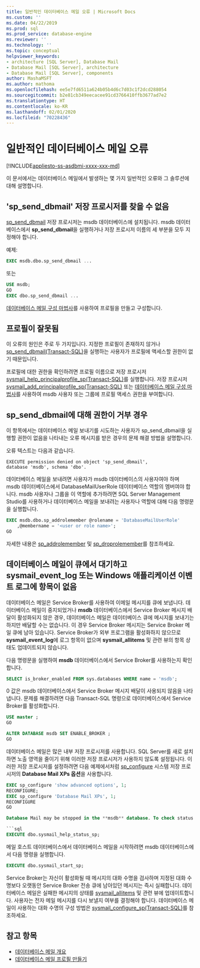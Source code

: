 ```yaml
---
title: 일반적인 데이터베이스 메일 오류 | Microsoft Docs
ms.custom: ''
ms.date: 04/22/2019
ms.prod: sql
ms.prod_service: database-engine
ms.reviewer: ''
ms.technology: ''
ms.topic: conceptual
helpviewer_keywords:
- architecture [SQL Server], Database Mail
- Database Mail [SQL Server], architecture
- Database Mail [SQL Server], components
author: MashaMSFT
ms.author: mathoma
ms.openlocfilehash: ee5e7fd6511a624b05b4d6c7d03c1f2dcd288054
ms.sourcegitcommit: b2e81cb349eecacee91cd3766410ffb3677ad7e2
ms.translationtype: HT
ms.contentlocale: ko-KR
ms.lasthandoff: 02/01/2020
ms.locfileid: "70228436"
---
```

# <a name="common-errors-with-database-mail"></a>일반적인 데이터베이스 메일 오류 
[!INCLUDE[appliesto-ss-asdbmi-xxxx-xxx-md](../../includes/appliesto-ss-asdbmi-xxxx-xxx-md.md)]

이 문서에서는 데이터베이스 메일에서 발생하는 몇 가지 일반적인 오류와 그 솔루션에 대해 설명합니다.

## <a name="could-not-find-stored-procedure-sp_send_dbmail"></a>'sp_send_dbmail' 저장 프로시저를 찾을 수 없음
[sp_send_dbmail](../system-stored-procedures/sp-send-dbmail-transact-sql.md) 저장 프로시저는 msdb 데이터베이스에 설치됩니다. msdb 데이터베이스에서 **sp_send_dbmail**을 실행하거나 저장 프로시저 이름의 세 부분을 모두 지정해야 합니다.

예제:
```sql
EXEC msdb.dbo.sp_send_dbmail ...
```

또는

```sql
USE msdb;
GO
EXEC dbo.sp_send_dbmail ...
```

[데이터베이스 메일 구성 마법사](configure-database-mail.md)를 사용하여 프로필을 만들고 구성합니다.

## <a name="profile-not-valid"></a>프로필이 잘못됨
이 오류의 원인은 주로 두 가지입니다. 지정한 프로필이 존재하지 않거나 [sp_send_dbmail(Transact-SQL)](../system-stored-procedures/sp-send-dbmail-transact-sql.md)을 실행하는 사용자가 프로필에 액세스할 권한이 없기 때문입니다.

프로필에 대한 권한을 확인하려면 프로필 이름으로 저장 프로시저 [sysmail_help_principalprofile_sp(Transact-SQL)](../system-stored-procedures/sysmail-help-principalprofile-sp-transact-sql.md)를 실행합니다. 저장 프로시저 [sysmail_add_principalprofile_sp(Transact-SQL)](../system-stored-procedures/sysmail-help-principalprofile-sp-transact-sql.md) 또는 [데이터베이스 메일 구성 마법사](configure-database-mail.md)를 사용하여 msdb 사용자 또는 그룹에 프로필 액세스 권한을 부여합니다.

## <a name="permission-denied-on-sp_send_dbmail"></a>sp_send_dbmail에 대해 권한이 거부 경우

이 항목에서는 데이터베이스 메일 보내기를 시도하는 사용자가 sp_send_dbmail을 실행할 권한이 없음을 나타내는 오류 메시지를 받은 경우의 문제 해결 방법을 설명합니다.

오류 텍스트는 다음과 같습니다.

```
EXECUTE permission denied on object 'sp_send_dbmail', 
database 'msdb', schema 'dbo'.
```

데이터베이스 메일을 보내려면 사용자가 msdb 데이터베이스의 사용자여야 하며 msdb 데이터베이스에서 DatabaseMailUserRole 데이터베이스 역할의 멤버여야 합니다. msdb 사용자나 그룹을 이 역할에 추가하려면 SQL Server Management Studio를 사용하거나 데이터베이스 메일을 보내려는 사용자나 역할에 대해 다음 명령문을 실행합니다.

```sql
EXEC msdb.dbo.sp_addrolemember @rolename = 'DatabaseMailUserRole'
    ,@membername = '<user or role name>';
GO
```
자세한 내용은 [sp_addrolemember](../system-stored-procedures/sp-addrolemember-transact-sql.md) 및 [sp_droprolemember](../system-stored-procedures/sp-droprolemember-transact-sql.md)를 참조하세요.

## <a name="database-mail-queued-no-entries-in-sysmail_event_log-or-windows-application-event-log"></a>데이터베이스 메일이 큐에서 대기하고 sysmail_event_log 또는 Windows 애플리케이션 이벤트 로그에 항목이 없음 

데이터베이스 메일은 Service Broker를 사용하여 이메일 메시지를 큐에 보냅니다. 데이터베이스 메일이 중지되었거나 **msdb** 데이터베이스에서 Service Broker 메시지 배달이 활성화되지 않은 경우, 데이터베이스 메일은 데이터베이스 큐에 메시지를 보내기는 하지만 배달할 수는 없습니다. 이 경우 Service Broker 메시지는 Service Broker 메일 큐에 남아 있습니다. Service Broker가 외부 프로그램을 활성화하지 않으므로 **sysmail_event_log**에 로그 항목이 없으며 **sysmail_allitems** 및 관련 뷰의 항목 상태도 업데이트되지 않습니다.

다음 명령문을 실행하여 **msdb** 데이터베이스에서 Service Broker를 사용하는지 확인합니다.

```sql
SELECT is_broker_enabled FROM sys.databases WHERE name = 'msdb';
```

0 값은 msdb 데이터베이스에서 Service Broker 메시지 배달이 사용되지 않음을 나타냅니다. 문제를 해결하려면 다음 Transact-SQL 명령으로 데이터베이스에서 Service Broker를 활성화합니다.

```sql
USE master ;
GO

ALTER DATABASE msdb SET ENABLE_BROKER ;
GO
``` 

데이터베이스 메일은 많은 내부 저장 프로시저를 사용합니다. SQL Server를 새로 설치하면 노출 영역을 줄이기 위해 이러한 저장 프로시저가 사용하지 않도록 설정됩니다. 이러한 저장 프로시저를 설정하려면 다음 예제에서처럼 [sp_configure](../../database-engine/configure-windows/database-mail-xps-server-configuration-option.md) 시스템 저장 프로시저의 **Database Mail XPs 옵션**을 사용합니다.

```sql
EXEC sp_configure 'show advanced options', 1;  
RECONFIGURE;
EXEC sp_configure 'Database Mail XPs', 1;  
RECONFIGURE  
GO  

Database Mail may be stopped in the **msdb** database. To check status of Database Mail, execute the following statement:

```sql
EXECUTE dbo.sysmail_help_status_sp;
```

메일 호스트 데이터베이스에서 데이터베이스 메일을 시작하려면 msdb 데이터베이스에서 다음 명령을 실행합니다.

```sql
EXECUTE dbo.sysmail_start_sp;
```

Service Broker는 자신이 활성화될 때 메시지의 대화 수명을 검사하며 지정된 대화 수명보다 오랫동안 Service Broker 전송 큐에 남아있던 메시지는 즉시 실패합니다. 데이터베이스 메일은 실패한 메시지의 상태를 [sysmail_allitems](../system-catalog-views/sysmail-allitems-transact-sql.md) 및 관련 뷰에 업데이트합니다. 사용자는 전자 메일 메시지를 다시 보낼지 여부를 결정해야 합니다. 데이터베이스 메일이 사용하는 대화 수명의 구성 방법은 [sysmail_configure_sp(Transact-SQL)](../system-stored-procedures/sysmail-configure-sp-transact-sql.md)를 참조하세요.



##  <a name="RelatedContent"></a> 참고 항목
  
-  [데이터베이스 메일 개요](database-mail.md)
-  [데이터베이스 메일 프로필 만들기](create-a-database-mail-profile.md)
  
  

